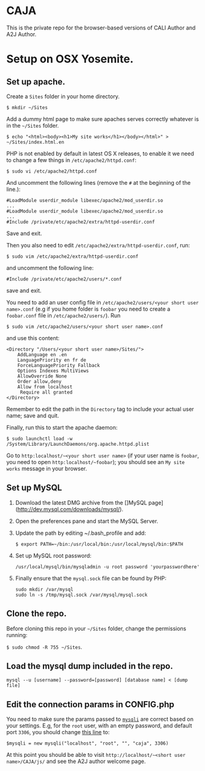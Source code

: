 CAJA
====

This is the private repo for the browser-based versions of CALI Author and A2J Author.


# Setup on OSX Yosemite.

## Set up apache.


Create a `Sites` folder in your home directory.

```
$ mkdir ~/Sites
```

Add a dummy html page to make sure apaches serves correctly whatever is in the `~/Sites` folder.

```
$ echo "<html><body><h1>My site works</h1></body></html>" > ~/Sites/index.html.en
```
PHP is not enabled by default in latest OS X releases, to enable it we need to change a few things in `/etc/apache2/httpd.conf`:

```
$ sudo vi /etc/apache2/httpd.conf
```

And uncomment the following lines (remove the `#` at the beginning of the line.):

```
#LoadModule userdir_module libexec/apache2/mod_userdir.so
...
#LoadModule userdir_module libexec/apache2/mod_userdir.so
...
#Include /private/etc/apache2/extra/httpd-userdir.conf
```

Save and exit.

Then you also need to edit `/etc/apache2/extra/httpd-userdir.conf`, run:

```
$ sudo vim /etc/apache2/extra/httpd-userdir.conf
```

and uncomment the following line:

```
#Include /private/etc/apache2/users/*.conf
```

save and exit.

You need to add an user config file in `/etc/apache2/users/<your short user name>.conf` (e.g if you home folder is `foobar` you need to create a `foobar.conf` file in `/etc/apache2/users/`). Run

```
$ sudo vim /etc/apache2/users/<your short user name>.conf
```

and use this content:

```
<Directory "/Users/<your short user name>/Sites/">
    AddLanguage en .en
    LanguagePriority en fr de
    ForceLanguagePriority Fallback
    Options Indexes MultiViews
    AllowOverride None
    Order allow,deny
    Allow from localhost
     Require all granted
</Directory>
```

Remember to edit the path in the `Directory` tag to include your actual user name; save and quit.

Finally, run this to start the apache daemon:

```
$ sudo launchctl load -w /System/Library/LaunchDaemons/org.apache.httpd.plist
```

Go to `http:localhost/~<your short user name>` (if your user name is `foobar`, you need to open `http:localhost/~foobar`); you should see an `My site works` message in your browser.

## Set up MySQL

1. Download the latest DMG archive from the []MySQL page](http://dev.mysql.com/downloads/mysql/).
2. Open the preferences pane and start the MySQL Server.
3. Update the path by editing ~/.bash_profile and add:

	```
	$ export PATH=~/bin:/usr/local/bin:/usr/local/mysql/bin:$PATH
	```
4. Set up MySQL root password:

	```
	/usr/local/mysql/bin/mysqladmin -u root password 'yourpasswordhere'
	```
5. Finally ensure that the `mysql.sock` file can be found by PHP:

	```
	sudo mkdir /var/mysql
	sudo ln -s /tmp/mysql.sock /var/mysql/mysql.sock
	```

## Clone the repo.

Before cloning this repo in your `~/Sites` folder, change the permissions running:

`$ sudo chmod -R 755 ~/Sites`.

## Load the mysql dump included in the repo.

```
mysql --u [username] --password=[password] [database name] < [dump file]
```
## Edit the connection params in CONFIG.php

You need to make sure the params passed to [`mysqli`](https://github.com/CCALI/CAJA/blob/master/js/CONFIG.php#L21-L22) are correct based on your settings. E.g, for the `root` user, with an empty password, and default port `3306`, you should change [this line](https://github.com/CCALI/CAJA/blob/817496b45cb1d021b0f61f1a45e1647ef4272f47/js/CONFIG.php#L21) to:

```
$mysqli = new mysqli("localhost", "root", "", "caja", 3306)
```

At this point you should be able to visit `http://localhost/~<short user name>/CAJA/js/` and see the A2J author welcome page.

